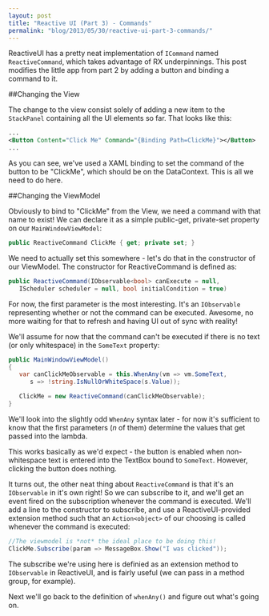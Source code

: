 ```yaml
---
layout: post
title: "Reactive UI (Part 3) - Commands"
permalink: "blog/2013/05/30/reactive-ui-part-3-commands/"
---
```


ReactiveUI has a pretty neat implementation of `ICommand` named
`ReactiveCommand`, which takes advantage of RX underpinnings. This post modifies the little app from part 2 by adding a button and binding a command to it.

##Changing the View

The change to the view consist solely of adding a new item to the `StackPanel`
containing all the UI elements so far. That looks like this:

```xml
...
<Button Content="Click Me" Command="{Binding Path=ClickMe}"></Button>
...
```

As you can see, we've used a XAML binding to set the command of the button to
be "ClickMe", which should be on the DataContext. This is all we need to do
here.

##Changing the ViewModel

Obviously to bind to "ClickMe" from the View, we need a command with that name
to exist! We can declare it as a simple public-get, private-set property on our
`MainWindowViewModel`:

```csharp
public ReactiveCommand ClickMe { get; private set; }
```

We need to actually set this somewhere - let's do that in the constructor of
our ViewModel. The constructor for ReactiveCommand is defined as:

```csharp
public ReactiveCommand(IObservable<bool> canExecute = null,
   IScheduler scheduler = null, bool initialCondition = true)
```

For now, the first parameter is the most interesting. It's an `IObservable`
representing whether or not the command can be executed. Awesome, no more
waiting for that to refresh and having UI out of sync with reality!

We'll assume for now that the command can't be executed if there is no text (or
only whitespace) in the `SomeText` property:

```csharp
public MainWindowViewModel()
{
   var canClickMeObservable = this.WhenAny(vm => vm.SomeText, 
      s => !string.IsNullOrWhiteSpace(s.Value));

   ClickMe = new ReactiveCommand(canClickMeObservable);
}
```

We'll look into the slightly odd `WhenAny` syntax later - for now it's
sufficient to know that the first parameters (*n* of them) determine the values
that get passed into the lambda.

This works basically as we'd expect - the button is enabled when non-whitespace
text is entered into the TextBox bound to `SomeText`. However, clicking the
button does nothing.

It turns out, the other neat thing about `ReactiveCommand` is that it's an
`IObservable` in it's own right! So we can subscribe to it, and we'll get an
event fired on the subscription whenever the command is executed. We'll add a
line to the constructor to subscribe, and use a ReactiveUI-provided extension
method such that an `Action<object>` of our choosing is called whenever the
command is executed:

```csharp
//The viewmodel is *not* the ideal place to be doing this!
ClickMe.Subscribe(param => MessageBox.Show("I was clicked"));
```

The subscribe we're using here is definied as an extension method to
`IObservable` in ReactiveUI, and is fairly useful (we can pass in a method
group, for example).

Next we'll go back to the definition of `whenAny()` and figure out what's going
on.
